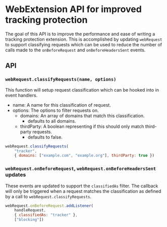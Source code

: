 # WebExtension API for improved tracking protection

The goal of this API is to improve the performance and ease of writing a
tracking protection extension. This is accomplished by updating `webRequest`
to support classifying requests which can be used to reduce the number of calls
made to the `onBeforeRequest` and `onBeforeHeadersSent` events.

## API

### `webRequest.classifyRequests(name, options)`

This function will setup request classification which can be hooked into in
event handlers.

* name: A name for this classification of request.
* options: The options to filter requests on.
    * domains: An array of domains that match this classification.
        * defaults to all domains.
    * thirdParty: A boolean representing if this should only match third-party
                  requests.
        * defaults to false.

```js
webRequest.classifyRequests(
    "tracker",
    { domains: ["example.com", "example.org"], thirdParty: true })
```

### `webRequest.onBeforeRequest`, `webRequest.onBeforeHeadersSent` updates

These events are updated to support the `classifiedAs` filter. The callback
will only be triggered when a request matches the classification as defined
by a call to `webRequest.classifyRequests`.

```js
webRequest.onBeforeRequest.addListener(
    handleRequest,
    { classifiedAs: "tracker" },
    ["blocking"])
```
